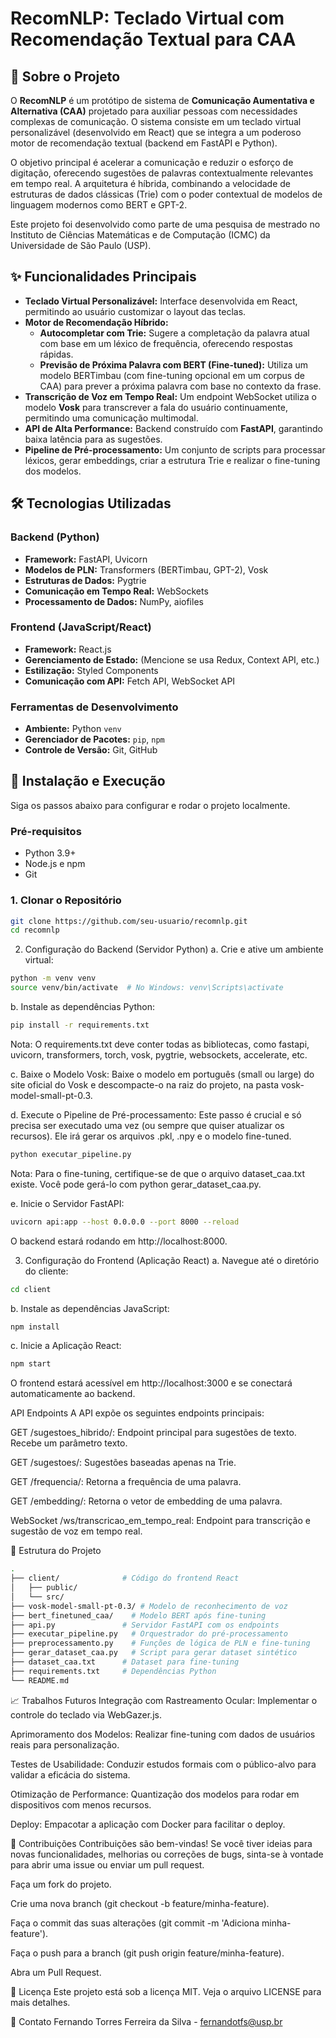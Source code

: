 # RecomNLP: Teclado Virtual com Recomendação Textual para CAA

 <!-- Substitua com um GIF ou imagem do seu projeto em ação -->

## 📜 Sobre o Projeto

O **RecomNLP** é um protótipo de sistema de **Comunicação Aumentativa e Alternativa (CAA)** projetado para auxiliar pessoas com necessidades complexas de comunicação. O sistema consiste em um teclado virtual personalizável (desenvolvido em React) que se integra a um poderoso motor de recomendação textual (backend em FastAPI e Python).

O objetivo principal é acelerar a comunicação e reduzir o esforço de digitação, oferecendo sugestões de palavras contextualmente relevantes em tempo real. A arquitetura é híbrida, combinando a velocidade de estruturas de dados clássicas (Trie) com o poder contextual de modelos de linguagem modernos como BERT e GPT-2.

Este projeto foi desenvolvido como parte de uma pesquisa de mestrado no Instituto de Ciências Matemáticas e de Computação (ICMC) da Universidade de São Paulo (USP).

## ✨ Funcionalidades Principais

-   **Teclado Virtual Personalizável:** Interface desenvolvida em React, permitindo ao usuário customizar o layout das teclas.
-   **Motor de Recomendação Híbrido:**
    -   **Autocompletar com Trie:** Sugere a completação da palavra atual com base em um léxico de frequência, oferecendo respostas rápidas.
    -   **Previsão de Próxima Palavra com BERT (Fine-tuned):** Utiliza um modelo BERTimbau (com fine-tuning opcional em um corpus de CAA) para prever a próxima palavra com base no contexto da frase.
-   **Transcrição de Voz em Tempo Real:** Um endpoint WebSocket utiliza o modelo **Vosk** para transcrever a fala do usuário continuamente, permitindo uma comunicação multimodal.
-   **API de Alta Performance:** Backend construído com **FastAPI**, garantindo baixa latência para as sugestões.
-   **Pipeline de Pré-processamento:** Um conjunto de scripts para processar léxicos, gerar embeddings, criar a estrutura Trie e realizar o fine-tuning dos modelos.

## 🛠️ Tecnologias Utilizadas

### Backend (Python)
-   **Framework:** FastAPI, Uvicorn
-   **Modelos de PLN:** Transformers (BERTimbau, GPT-2), Vosk
-   **Estruturas de Dados:** Pygtrie
-   **Comunicação em Tempo Real:** WebSockets
-   **Processamento de Dados:** NumPy, aiofiles

### Frontend (JavaScript/React)
-   **Framework:** React.js
-   **Gerenciamento de Estado:** (Mencione se usa Redux, Context API, etc.)
-   **Estilização:** Styled Components
-   **Comunicação com API:** Fetch API, WebSocket API

### Ferramentas de Desenvolvimento
-   **Ambiente:** Python `venv`
-   **Gerenciador de Pacotes:** `pip`, `npm`
-   **Controle de Versão:** Git, GitHub

## 🚀 Instalação e Execução

Siga os passos abaixo para configurar e rodar o projeto localmente.

### Pré-requisitos
-   Python 3.9+
-   Node.js e npm
-   Git

### 1. Clonar o Repositório
```bash
git clone https://github.com/seu-usuario/recomnlp.git
cd recomnlp
```
2. Configuração do Backend (Servidor Python)
a. Crie e ative um ambiente virtual:
```bash
python -m venv venv
source venv/bin/activate  # No Windows: venv\Scripts\activate
```
b. Instale as dependências Python:
```bash
pip install -r requirements.txt
```
Nota: O requirements.txt deve conter todas as bibliotecas, como fastapi, uvicorn, transformers, torch, vosk, pygtrie, websockets, accelerate, etc.

c. Baixe o Modelo Vosk:
Baixe o modelo em português (small ou large) do site oficial do Vosk e descompacte-o na raiz do projeto, na pasta vosk-model-small-pt-0.3.

d. Execute o Pipeline de Pré-processamento:
Este passo é crucial e só precisa ser executado uma vez (ou sempre que quiser atualizar os recursos). Ele irá gerar os arquivos .pkl, .npy e o modelo fine-tuned.
```bash
python executar_pipeline.py
```
Nota: Para o fine-tuning, certifique-se de que o arquivo dataset_caa.txt existe. Você pode gerá-lo com python gerar_dataset_caa.py.

e. Inicie o Servidor FastAPI:
```bash
uvicorn api:app --host 0.0.0.0 --port 8000 --reload
```
O backend estará rodando em http://localhost:8000.

3. Configuração do Frontend (Aplicação React)
a. Navegue até o diretório do cliente:
```bash
cd client
```
b. Instale as dependências JavaScript:
```bash
npm install
```
c. Inicie a Aplicação React:
```bash
npm start
```
O frontend estará acessível em http://localhost:3000 e se conectará automaticamente ao backend.

API Endpoints
A API expõe os seguintes endpoints principais:

GET /sugestoes_hibrido/: Endpoint principal para sugestões de texto. Recebe um parâmetro texto.

GET /sugestoes/: Sugestões baseadas apenas na Trie.

GET /frequencia/: Retorna a frequência de uma palavra.

GET /embedding/: Retorna o vetor de embedding de uma palavra.

WebSocket /ws/transcricao_em_tempo_real: Endpoint para transcrição e sugestão de voz em tempo real.

📂 Estrutura do Projeto
```bash
.
├── client/              # Código do frontend React
│   ├── public/
│   └── src/
├── vosk-model-small-pt-0.3/ # Modelo de reconhecimento de voz
├── bert_finetuned_caa/    # Modelo BERT após fine-tuning
├── api.py               # Servidor FastAPI com os endpoints
├── executar_pipeline.py   # Orquestrador do pré-processamento
├── preprocessamento.py    # Funções de lógica de PLN e fine-tuning
├── gerar_dataset_caa.py   # Script para gerar dataset sintético
├── dataset_caa.txt      # Dataset para fine-tuning
├── requirements.txt     # Dependências Python
└── README.md
```
📈 Trabalhos Futuros
Integração com Rastreamento Ocular: Implementar o controle do teclado via WebGazer.js.

Aprimoramento dos Modelos: Realizar fine-tuning com dados de usuários reais para personalização.

Testes de Usabilidade: Conduzir estudos formais com o público-alvo para validar a eficácia do sistema.

Otimização de Performance: Quantização dos modelos para rodar em dispositivos com menos recursos.

Deploy: Empacotar a aplicação com Docker para facilitar o deploy.

🤝 Contribuições
Contribuições são bem-vindas! Se você tiver ideias para novas funcionalidades, melhorias ou correções de bugs, sinta-se à vontade para abrir uma issue ou enviar um pull request.

Faça um fork do projeto.

Crie uma nova branch (git checkout -b feature/minha-feature).

Faça o commit das suas alterações (git commit -m 'Adiciona minha-feature').

Faça o push para a branch (git push origin feature/minha-feature).

Abra um Pull Request.

📄 Licença
Este projeto está sob a licença MIT. Veja o arquivo LICENSE para mais detalhes.

📧 Contato
Fernando Torres Ferreira da Silva - fernandotfs@usp.br

